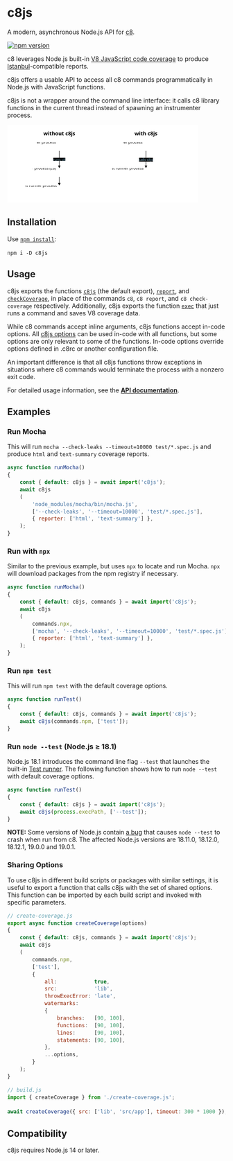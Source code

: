 # c8js

A modern, asynchronous Node.js API for [c8](https://github.com/bcoe/c8).

[![npm version][npm badge]][npm url]

c8 leverages Node.js built-in [V8 JavaScript code coverage](https://v8.dev/blog/javascript-code-coverage) to produce [Istanbul](https://istanbul.js.org/)-compatible reports.

c8js offers a usable API to access all c8 commands programmatically in Node.js with JavaScript functions.

c8js is not a wrapper around the command line interface: it calls c8 library functions in the current thread instead of spawning an instrumenter process.

![Comparison without/with c8js](comparison.svg)

## Installation

Use [`npm install`](https://docs.npmjs.com/cli/install):

`npm i -D c8js`

## Usage

c8js exports the functions [`c8js`](https://origin-1.github.io/c8js/modules.html#default) (the default export), [`report`](https://origin-1.github.io/c8js/modules.html#report), and [`checkCoverage`](https://origin-1.github.io/c8js/modules.html#checkcoverage), in place of the commands `c8`, `c8 report`, and `c8 check-coverage` respectively.
Additionally, c8js exports the function [`exec`](https://origin-1.github.io/c8js/modules.html#exec) that just runs a command and saves V8 coverage data.

While c8 commands accept inline arguments, c8js functions accept in-code options.
All [c8js options](https://origin-1.github.io/c8js/interfaces/default.Options.html) can be used in-code with all functions, but some options are only relevant to some of the functions.
In-code options override options defined in .c8rc or another configuration file.

An important difference is that all c8js functions throw exceptions in situations where c8 commands would terminate the process with a nonzero exit code.

For detailed usage information, see the [**API documentation**](https://origin-1.github.io/c8js/modules).

## Examples

### Run Mocha

This will run `mocha --check-leaks --timeout=10000 test/*.spec.js` and produce `html` and `text-summary` coverage reports.

```js
async function runMocha()
{
    const { default: c8js } = await import('c8js');
    await c8js
    (
        'node_modules/mocha/bin/mocha.js',
        ['--check-leaks', '--timeout=10000', 'test/*.spec.js'],
        { reporter: ['html', 'text-summary'] },
    );
}
```

### Run with `npx`

Similar to the previous example, but uses `npx` to locate and run Mocha.
`npx` will download packages from the npm registry if necessary.

```js
async function runMocha()
{
    const { default: c8js, commands } = await import('c8js');
    await c8js
    (
        commands.npx,
        ['mocha', '--check-leaks', '--timeout=10000', 'test/*.spec.js'],
        { reporter: ['html', 'text-summary'] },
    );
}
```

### Run `npm test`

This will run `npm test` with the default coverage options.

```js
async function runTest()
{
    const { default: c8js, commands } = await import('c8js');
    await c8js(commands.npm, ['test']);
}
```

### Run `node --test` (Node.js ≥ 18.1)

Node.js 18.1 introduces the command line flag `--test` that launches the built-in [Test runner](https://nodejs.org/dist/latest/docs/api/test.html).
The following function shows how to run `node --test` with default coverage options.

```js
async function runTest()
{
    const { default: c8js } = await import('c8js');
    await c8js(process.execPath, ['--test']);
}
```

**NOTE:** Some versions of Node.js contain [a bug](https://github.com/nodejs/node/issues/45013) that causes `node --test` to crash when run from c8.
The affected Node.js versions are 18.11.0, 18.12.0, 18.12.1, 19.0.0 and 19.0.1.

### Sharing Options

To use c8js in different build scripts or packages with similar settings, it is useful to export a function that calls c8js with the set of shared options.
This function can be imported by each build script and invoked with specific parameters.

```js
// create-coverage.js
export async function createCoverage(options)
{
    const { default: c8js, commands } = await import('c8js');
    await c8js
    (
        commands.npm,
        ['test'],
        {
            all:            true,
            src:            'lib',
            throwExecError: 'late',
            watermarks:
            {
                branches:   [90, 100],
                functions:  [90, 100],
                lines:      [90, 100],
                statements: [90, 100],
            },
            ...options,
        }
    );
}
```

```js
// build.js
import { createCoverage } from './create-coverage.js';

await createCoverage({ src: ['lib', 'src/app'], timeout: 300 * 1000 });
```

## Compatibility

c8js requires Node.js 14 or later.

[npm badge]: https://badge.fury.io/js/c8js.svg
[npm url]: https://www.npmjs.com/package/c8js
